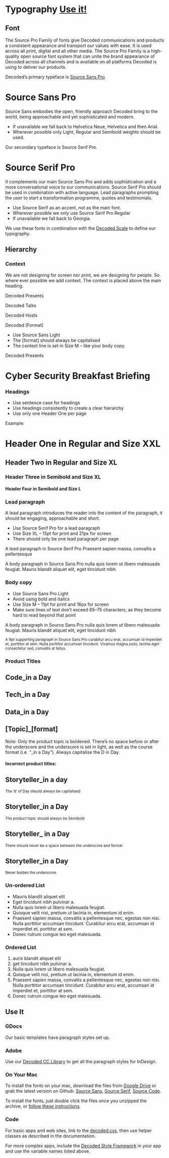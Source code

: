 # Typography [Use it!](#use-it)

## Font
The Source Pro Family of fonts give Decoded communications and products a consistent appearance and transport our values with ease.
It is used across all print, digital and all other media. The Source Pro Family is a high-quality open source font system  that can unite the brand appearance of Decoded across all channels and is available on all platforms Decoded is using to deliver our products.

Decoded’s primary typeface is [Source Sans Pro](http://sourcesanspro.com/).

<div class="example">
  <h1>Source Sans Pro</h1>
</div>

Source Sans embodies the open, friendly approach Decoded bring to the world, being approachable and yet sophisticated and modern.

- If unavailable we fall back to Helvetica Neue, Helvetica and then Arial.
- Wherever possible only Light, Regular and Semibold weights should be used.

Our secondary typeface is Source Serif Pro.

<div class="example">
  <h1 class="serif">Source Serif Pro</h1>
</div>

It complements our main Source Sans Pro and adds sophistication and a more conversational voice to our communications. Source Serif Pro should be used in combination with active language. Lead paragraphs prompting the user to start a transformation programme, quotes and testimonials.

- Use Source Serif as an accent, not as the main font.
- Wherever possible we only use Source Serif Pro Regular
- If unavailable we fall back to Georgia.

We use these fonts in combination with the [Decoded Scale](/pages/scale) to define our typography.

## Hierarchy

### Context
We are not designing for screen nor print, we are designing for people. So where ever possible we add context.
The context is placed above the main heading.

<span class="context">Decoded Presents</span>

<span class="context">Decoded Talks</span>

<span class="context">Decoded Hosts</span>

<span class="context">Decoded [Format]</span>


- Use Source Sans Light
- The [format] should always be capitalised
- The context line is set in Size M &ndash; like your body copy.

<div class="example">
  <span class="context">Decoded Presents</span>
  <h1>Cyber Security Breakfast Briefing</h1>
</div>

### Headings

- Use sentence case for headings
- Use headings consistently to create a clear hierarchy
- Use only one Header One per page

Example:

<div class="example">
  <h1>Header One in Regular and Size XXL</h1>
  <h2>Header Two in Regular and Size XL</h2>
  <h3>Header Three in Semibold and Size XL</h3>
  <h4>Header Four in Semibold and Size L</h4>
</div>


### Lead paragraph

A lead paragraph introduces the reader into the content of the paragraph, it should be engaging, approachable and short.

- Use Source Serif Pro for a lead paragraph
- Use Size XL &ndash; 15pt for print and 21px for screen
- There should only be one lead paragraph per page

<div class="example">
  <p class="lead">A lead paragraph in Source Serif Pro Praesent sapien massa, convallis a pellentesque</p>
  <p>A body paragraph in Source Sans Pro nulla quis lorem ut libero malesuada feugiat. Mauris blandit aliquet elit, eget tincidunt nibh</p>
</div>



### Body copy

- Use Source Sans Pro Light
- Avoid using bold and italics
- Use Size M &ndash; 11pt for print and 16px for screen
- Make sure lines of text don’t exceed 65–75 characters, as they become hard to read beyond that point

<div class="example">
  <p>A body paragraph in Source Sans Pro nulla quis lorem ut libero malesuada feugiat. Mauris blandit aliquet elit, eget tincidunt nibh</p>
  <small>A 9pt supporting paragraph in Source Sans Pro curabitur arcu erat, accumsan id imperdiet et, porttitor at sem. Nulla porttitor accumsan tincidunt. Vivamus magna justo, lacinia eget consectetur sed, convallis at tellus.</small>
</div>

### Product Titles

<div class="example">
  <h2 class="courseName">Code<span>&#95;in a Day</span></h2>
  <h2 class="courseName">Tech<span>&#95;in a Day</span></h2>
  <h2 class="courseName">Data<span>&#95;in a Day</span></h2>
  <h2 class="courseName">[Topic]<span>&#95;[format]</span></h2>
</div>
  <p>Note: Only the product topic is boldened. There’s no space before or after the underscore and the underscore is set in light, as well as the course format (i.e. “&#95;in a Day”). Always capitalise the D in Day.</p>

  <h4>Incorrect product titles:</h4>

<div class="example">
  <h2 class="courseName">Storyteller<span>&#95;in a day<span></h2>
  <small>The ‘d’ of Day should always be capitalised</small>

  <h2>Storyteller&#95;in a Day</h2>
  <small>The product topic should always be Semibold</small>

  <h2 class="courseName">Storyteller<span>&#95; in a Day</span></h2>
  <small>There should never be a space between the underscore and format</small>

  <h2 class="courseName">Storyteller&#95;<span>in a Day</span></h2>
  <small>Never bolden the underscore.</small>
</div>

### Un-ordered List
- Mauris blandit aliquet elit
- Eget tincidunt nibh pulvinar a.
- Nulla quis lorem ut libero malesuada feugiat.
- Quisque velit nisi, pretium ut lacinia in, elementum id enim.
- Praesent sapien massa, convallis a pellentesque nec, egestas non nisi. Nulla porttitor accumsan tincidunt. Curabitur arcu erat, accumsan id imperdiet et, porttitor at sem.
- Donec rutrum congue leo eget malesuada.

### Ordered List
1. auris blandit aliquet elit
2. get tincidunt nibh pulvinar a.
3. Nulla quis lorem ut libero malesuada feugiat.
4. Quisque velit nisi, pretium ut lacinia in, elementum id enim.
5. Praesent sapien massa, convallis a pellentesque nec, egestas non nisi. Nulla porttitor accumsan tincidunt. Curabitur arcu erat, accumsan id imperdiet et, porttitor at sem.
6. Donec rutrum congue leo eget malesuada.



## Use It

### GDocs

Our basic templates have paragraph styles set up.

### Adobe

Use our [Decoded CC Library](/pages/how-to/cc-library) to get all the paragraph styles for InDesign.

### On Your Mac

To install the fonts on your mac, download the files from [Google Drive](https://drive.google.com/a/decoded.co/folderview?id=0B7zlrpAcS_XNQlA1bV91cHNudWM&usp=sharing)
or grab the latest version on Github: [Source Sans](https://github.com/adobe-fonts/source-sans-pro), [Source Serif](https://github.com/adobe-fonts/source-serif-pro), [Source Code](https://github.com/adobe-fonts/source-code-pro).

To install the fonts, just double click the files once you unzipped the archive, or [follow these instructions](https://support.apple.com/en-gb/HT201749).

### Code

For basic apps and web sites, link to the [decoded.css](/pages/how-to/basic-css), then use helper classes as described in the documentation.

For more complex apps, include the [Decoded Style Framework](/pages/how-to/style-framework) in your app and use the variable names listed above.
